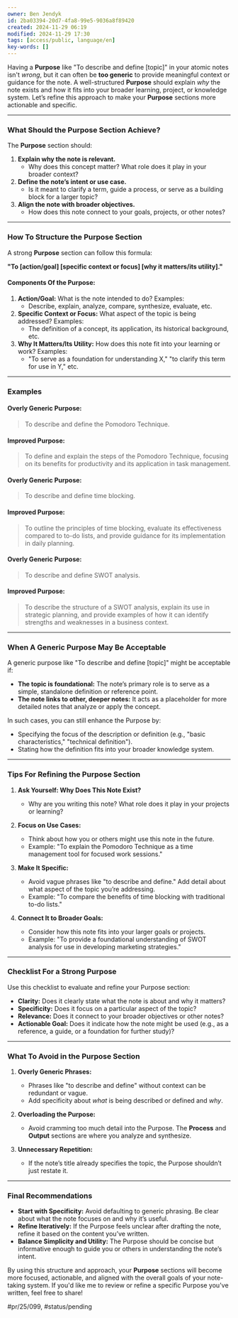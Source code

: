 ```yaml
---
owner: Ben Jendyk
id: 2ba03394-20d7-4fa8-99e5-9036a8f89420
created: 2024-11-29 06:19
modified: 2024-11-29 17:30
tags: [access/public, language/en]
key-words: []
---
```


Having a **Purpose** like "To describe and define [topic]" in your atomic notes isn't *wrong*, but it can often be **too generic** to provide meaningful context or guidance for the note. A well-structured **Purpose** should explain *why* the note exists and how it fits into your broader learning, project, or knowledge system. Let’s refine this approach to make your **Purpose** sections more actionable and specific.

---

### **What Should the Purpose Section Achieve?**

The **Purpose** section should:
1. **Explain why the note is relevant.**  
	- Why does this concept matter? What role does it play in your broader context?
2. **Define the note’s intent or use case.**  
	- Is it meant to clarify a term, guide a process, or serve as a building block for a larger topic?
3. **Align the note with broader objectives.**  
	- How does this note connect to your goals, projects, or other notes?

---

### **How To Structure the Purpose Section**

A strong **Purpose** section can follow this formula:

**"To [action/goal] [specific context or focus] [why it matters/its utility]."**

#### **Components Of the Purpose:**

1. **Action/Goal:** What is the note intended to do? Examples:
	- Describe, explain, analyze, compare, synthesize, evaluate, etc.
2. **Specific Context or Focus:** What aspect of the topic is being addressed? Examples:
	- The definition of a concept, its application, its historical background, etc.
3. **Why It Matters/Its Utility:** How does this note fit into your learning or work? Examples:
	- "To serve as a foundation for understanding X," "to clarify this term for use in Y," etc.

---

### **Examples**

#### **Overly Generic Purpose:**

> To describe and define the Pomodoro Technique.

#### **Improved Purpose:**

> To define and explain the steps of the Pomodoro Technique, focusing on its benefits for productivity and its application in task management.

#### **Overly Generic Purpose:**

> To describe and define time blocking.

#### **Improved Purpose:**

> To outline the principles of time blocking, evaluate its effectiveness compared to to-do lists, and provide guidance for its implementation in daily planning.

#### **Overly Generic Purpose:**

> To describe and define SWOT analysis.

#### **Improved Purpose:**

> To describe the structure of a SWOT analysis, explain its use in strategic planning, and provide examples of how it can identify strengths and weaknesses in a business context.

---

### **When A Generic Purpose May Be Acceptable**

A generic purpose like "To describe and define [topic]" might be acceptable if:
- **The topic is foundational:** The note’s primary role is to serve as a simple, standalone definition or reference point.
- **The note links to other, deeper notes:** It acts as a placeholder for more detailed notes that analyze or apply the concept.

In such cases, you can still enhance the Purpose by:
- Specifying the focus of the description or definition (e.g., "basic characteristics," "technical definition").
- Stating how the definition fits into your broader knowledge system.

---

### **Tips For Refining the Purpose Section**

1. **Ask Yourself: Why Does This Note Exist?**
	- Why are you writing this note? What role does it play in your projects or learning?

2. **Focus on Use Cases:**
	- Think about how you or others might use this note in the future.
	- Example: "To explain the Pomodoro Technique as a time management tool for focused work sessions."

3. **Make It Specific:**
	- Avoid vague phrases like "to describe and define." Add detail about what aspect of the topic you’re addressing.
	- Example: "To compare the benefits of time blocking with traditional to-do lists."

4. **Connect It to Broader Goals:**
	- Consider how this note fits into your larger goals or projects.
	- Example: "To provide a foundational understanding of SWOT analysis for use in developing marketing strategies."

---

### **Checklist For a Strong Purpose**

Use this checklist to evaluate and refine your Purpose section:
- **Clarity:** Does it clearly state what the note is about and why it matters?
- **Specificity:** Does it focus on a particular aspect of the topic?
- **Relevance:** Does it connect to your broader objectives or other notes?
- **Actionable Goal:** Does it indicate how the note might be used (e.g., as a reference, a guide, or a foundation for further study)?

---

### **What To Avoid in the Purpose Section**

1. **Overly Generic Phrases:**
	- Phrases like "to describe and define" without context can be redundant or vague.
	- Add specificity about *what* is being described or defined and *why*.

2. **Overloading the Purpose:**
	- Avoid cramming too much detail into the Purpose. The **Process** and **Output** sections are where you analyze and synthesize.

3. **Unnecessary Repetition:**
	- If the note’s title already specifies the topic, the Purpose shouldn’t just restate it.

---

### **Final Recommendations**

- **Start with Specificity:** Avoid defaulting to generic phrasing. Be clear about what the note focuses on and why it’s useful.
- **Refine Iteratively:** If the Purpose feels unclear after drafting the note, refine it based on the content you’ve written.
- **Balance Simplicity and Utility:** The Purpose should be concise but informative enough to guide you or others in understanding the note’s intent.

By using this structure and approach, your **Purpose** sections will become more focused, actionable, and aligned with the overall goals of your note-taking system. If you'd like me to review or refine a specific Purpose you've written, feel free to share!


#pr/25/099, #status/pending